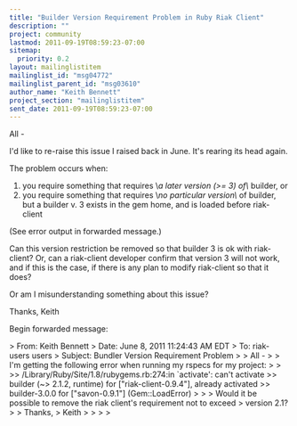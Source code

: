 ```yaml
---
title: "Builder Version Requirement Problem in Ruby Riak Client"
description: ""
project: community
lastmod: 2011-09-19T08:59:23-07:00
sitemap:
  priority: 0.2
layout: mailinglistitem
mailinglist_id: "msg04772"
mailinglist_parent_id: "msg03610"
author_name: "Keith Bennett"
project_section: "mailinglistitem"
sent_date: 2011-09-19T08:59:23-07:00
---
```



All -

I'd like to re-raise this issue I raised back in June. It's rearing its head 
again.

The problem occurs when:

1) you require something that requires \\*a later version (&gt;= 3) of\\* builder, or
2) you require something that requires \\*no particular version\\* of builder, but 
a builder v. 3 exists in the gem home, and is loaded before riak-client

(See error output in forwarded message.)

Can this version restriction be removed so that builder 3 is ok with 
riak-client? Or, can a riak-client developer confirm that version 3 will not 
work, and if this is the case, if there is any plan to modify riak-client so 
that it does?

Or am I misunderstanding something about this issue?

Thanks,
Keith


Begin forwarded message:

&gt; From: Keith Bennett 
&gt; Date: June 8, 2011 11:24:43 AM EDT
&gt; To: riak-users users 
&gt; Subject: Bundler Version Requirement Problem
&gt; 
&gt; All -
&gt; 
&gt; I'm getting the following error when running my rspecs for my project:
&gt; 
&gt; 
&gt;&gt; /Library/Ruby/Site/1.8/rubygems.rb:274:in `activate': can't activate 
&gt;&gt; builder (~&gt; 2.1.2, runtime) for ["riak-client-0.9.4"], already activated 
&gt;&gt; builder-3.0.0 for ["savon-0.9.1"] (Gem::LoadError)
&gt; 
&gt; 
&gt; Would it be possible to remove the riak client's requirement not to exceed 
&gt; version 2.1?
&gt; 
&gt; Thanks,
&gt; Keith
&gt; 
&gt; 
&gt; 
&gt; 

